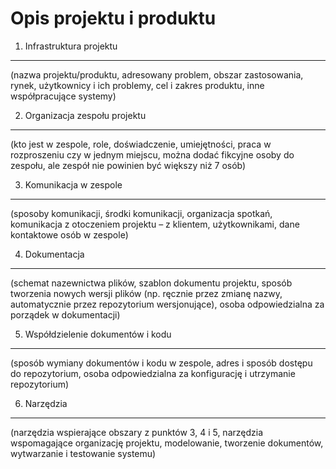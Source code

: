 Opis projektu i produktu
====



1. Infrastruktura projektu
----
(nazwa projektu/produktu, adresowany problem, obszar zastosowania, rynek, użytkownicy i ich problemy, cel i zakres produktu, inne współpracujące systemy)


2. Organizacja zespołu projektu
----
(kto jest w zespole, role, doświadczenie, umiejętności, praca w rozproszeniu czy w jednym miejscu, można dodać fikcyjne osoby do zespołu, ale zespół nie powinien być większy niż 7 osób)


3. Komunikacja w zespole
----
(sposoby komunikacji, środki komunikacji, organizacja spotkań, komunikacja z otoczeniem projektu – z klientem, użytkownikami, dane kontaktowe osób w zespole)


4. Dokumentacja
----
(schemat nazewnictwa plików, szablon dokumentu projektu, sposób tworzenia nowych wersji plików (np. ręcznie przez zmianę nazwy, automatycznie przez repozytorium wersjonujące), osoba odpowiedzialna za porządek w dokumentacji)


5. Współdzielenie dokumentów i kodu
----
(sposób wymiany dokumentów i kodu w zespole, adres i sposób dostępu do repozytorium, osoba odpowiedzialna za konfigurację i utrzymanie repozytorium)


6. Narzędzia
----
(narzędzia wspierające obszary z punktów 3, 4 i 5, narzędzia wspomagające organizację projektu, modelowanie, tworzenie dokumentów, wytwarzanie i testowanie systemu)